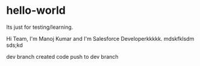 # hello-world
Its just for testing/learning.

Hi Team,
  I'm Manoj Kumar and I'm Salesforce Developerkkkkk.
mdskfklsdm
  sds;kd
  
  dev branch created
  code push to dev branch
